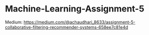 # Machine-Learning-Assignment-5

Medium: https://medium.com/@achaudhari_8633/assignment-5-collaborative-filtering-recommender-systems-658ee7c81e4d

